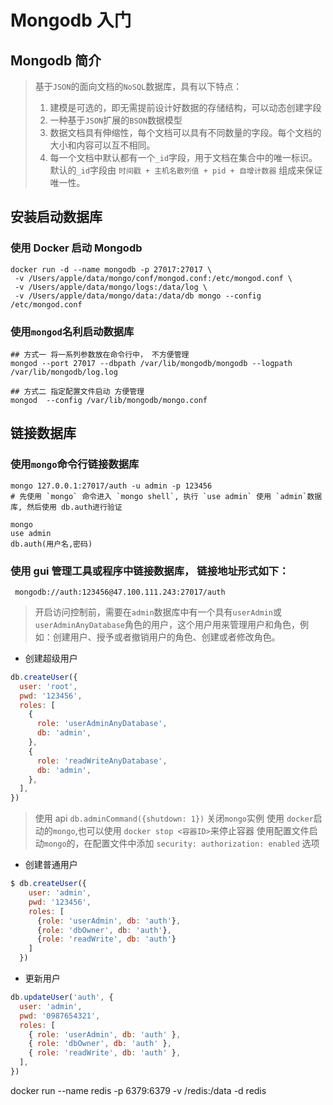 # Mongodb 入门

## Mongodb 简介

> 基于`JSON`的面向文档的`NoSQL`数据库，具有以下特点：
>
> 1. 建模是可选的，即无需提前设计好数据的存储结构，可以动态创建字段
> 2. 一种基于`JSON`扩展的`BSON`数据模型
> 3. 数据文档具有伸缩性，每个文档可以具有不同数量的字段。每个文档的大小和内容可以互不相同。
> 4. 每一个文档中默认都有一个`_id`字段，用于文档在集合中的唯一标识。默认的`_id`字段由 `时间戳 + 主机名散列值 + pid + 自增计数器` 组成来保证唯一性。

## 安装启动数据库

### 使用 Docker 启动 Mongodb

```shell
docker run -d --name mongodb -p 27017:27017 \
 -v /Users/apple/data/mongo/conf/mongod.conf:/etc/mongod.conf \
 -v /Users/apple/data/mongo/logs:/data/log \
 -v /Users/apple/data/mongo/data:/data/db mongo --config /etc/mongod.conf
```

### 使用`mongod`名利启动数据库

```shell
## 方式一 将一系列参数放在命令行中， 不方便管理
mongod --port 27017 --dbpath /var/lib/mongodb/mongodb --logpath /var/lib/mongodb/log.log

## 方式二 指定配置文件启动 方便管理
mongod  --config /var/lib/mongodb/mongo.conf
```

## 链接数据库

### 使用`mongo`命令行链接数据库

```shell
mongo 127.0.0.1:27017/auth -u admin -p 123456
# 先使用 `mongo` 命令进入 `mongo shell`, 执行 `use admin` 使用 `admin`数据库, 然后使用 db.auth进行验证

mongo
use admin
db.auth(用户名,密码)

```

### 使用 gui 管理工具或程序中链接数据库， 链接地址形式如下：

```shell
 mongodb://auth:123456@47.100.111.243:27017/auth
```

> 开启访问控制前，需要在`admin`数据库中有一个具有`userAdmin`或`userAdminAnyDatabase`角色的用户，这个用户用来管理用户和角色，例如：创建用户、授予或者撤销用户的角色、创建或者修改角色。

- 创建超级用户

```js
db.createUser({
  user: 'root',
  pwd: '123456',
  roles: [
    {
      role: 'userAdminAnyDatabase',
      db: 'admin',
    },
    {
      role: 'readWriteAnyDatabase',
      db: 'admin',
    },
  ],
})
```

> 使用 api `db.adminCommand({shutdown: 1})` 关闭`mongo`实例
> 使用 `docker`启动的`mongo`,也可以使用 `docker stop <容器ID>`来停止容器
> 使用配置文件启动`mongo`的，在配置文件中添加
> `security: authorization: enabled` 选项

- 创建普通用户

```javascript
$ db.createUser({
    user: 'admin',
    pwd: '123456',
    roles: [
      {role: 'userAdmin', db: 'auth'},
      {role: 'dbOwner', db: 'auth'},
      {role: 'readWrite', db: 'auth'}
    ]
  })
```

- 更新用户

```js
db.updateUser('auth', {
  user: 'admin',
  pwd: '0987654321',
  roles: [
    { role: 'userAdmin', db: 'auth' },
    { role: 'dbOwner', db: 'auth' },
    { role: 'readWrite', db: 'auth' },
  ],
})
```

docker run --name redis -p 6379:6379 -v /redis:/data -d redis
